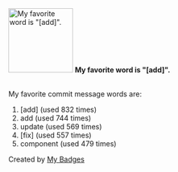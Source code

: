 <img src="https://my-badges.github.io/my-badges/favorite-word.png" alt="My favorite word is &quot;[add]&quot;." title="My favorite word is &quot;[add]&quot;." width="128">
<strong>My favorite word is &quot;[add]&quot;.</strong>
<br><br>

My favorite commit message words are:

1. [add] (used 832 times)
2. add (used 744 times)
3. update (used 569 times)
4. [fix] (used 557 times)
5. component (used 479 times)


Created by <a href="https://github.com/my-badges/my-badges">My Badges</a>